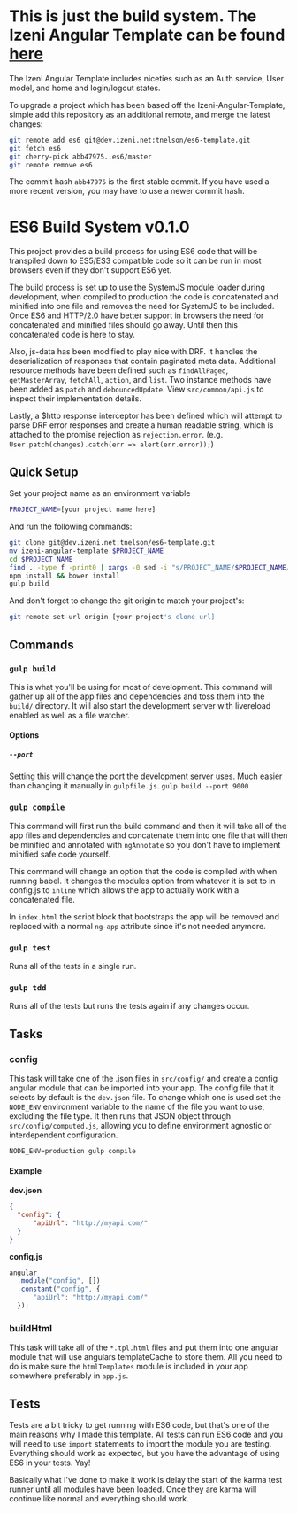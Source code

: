 # This is just the build system. The Izeni Angular Template can be found [here](https://dev.izeni.net/izeni/izeni-angular-template)

The Izeni Angular Template includes niceties such as an Auth service, User model, and home and login/logout states.

To upgrade a project which has been based off the Izeni-Angular-Template, simple add this repository as an additional remote, and merge the latest changes:
```bash
git remote add es6 git@dev.izeni.net:tnelson/es6-template.git
git fetch es6
git cherry-pick abb47975..es6/master
git remote remove es6
```
The commit hash `abb47975` is the first stable commit. If you have used a more recent version, you may have to use a newer commit hash.

# ES6 Build System v0.1.0

This project provides a build process for using ES6 code that will be transpiled down to ES5/ES3 compatible code so it can be run in most browsers even if they don't support ES6 yet.

The build process is set up to use the SystemJS module loader during development, when compiled to production the code is concatenated and minified into one file and removes the need for SystemJS to be included. Once ES6 and HTTP/2.0 have better support in browsers the need for concatenated and minified files should go away. Until then this concatenated code is here to stay.

Also, js-data has been modified to play nice with DRF. It handles the deserialization of responses that contain paginated meta data. Additional resource methods have been defined such as `findAllPaged`, `getMasterArray`, `fetchAll`, `action`, and `list`. Two instance methods have been added as `patch` and `debouncedUpdate`. View `src/common/api.js` to inspect their implementation details.

Lastly, a $http response interceptor has been defined which will attempt to parse DRF error responses and create a human readable string, which is attached to the promise rejection as `rejection.error`.
(e.g. `User.patch(changes).catch(err => alert(err.error));`)

## Quick Setup
Set your project name as an environment variable
```bash
PROJECT_NAME=[your project name here]
```
And run the following commands:
```bash
git clone git@dev.izeni.net:tnelson/es6-template.git
mv izeni-angular-template $PROJECT_NAME
cd $PROJECT_NAME
find . -type f -print0 | xargs -0 sed -i "s/PROJECT_NAME/$PROJECT_NAME/g"
npm install && bower install
gulp build
```
And don't forget to change the git origin to match your project's:
```bash
git remote set-url origin [your project's clone url]
```

## Commands

### `gulp build`
This is what you'll be using for most of development.
This command will gather up all of the app files and dependencies and toss them into the `build/` directory. It will also start the development server with livereload enabled as well as a file watcher.

#### Options

##### `--port`
Setting this will change the port the development server uses. Much easier than changing it manually in `gulpfile.js`.
`gulp build --port 9000`

### `gulp compile`
This command will first run the build command and then it will take all of the app files and dependencies and concatenate them into one file that will then be minified and annotated with `ngAnnotate` so you don't have to implement minified safe code yourself.

This command will change an option that the code is compiled with when running babel. It changes the modules option from whatever it is set to in config.js to `inline` which allows the app to actually work with a concatenated file.

In `index.html` the script block that bootstraps the app will be removed and replaced with a normal `ng-app` attribute since it's not needed anymore.

### `gulp test`
Runs all of the tests in a single run.

### `gulp tdd`
Runs all of the tests but runs the tests again if any changes occur.

## Tasks

### config
This task will take one of the .json files in `src/config/` and create a config angular module that can be imported into your app. The config file that it selects by default is the `dev.json` file. To change which one is used set the `NODE_ENV` environment variable to the name of the file you want to use, excluding the file type. It then runs that JSON object through `src/config/computed.js`, allowing you to define environment agnostic or interdependent configuration.

`NODE_ENV=production gulp compile`

#### Example
**dev.json**

```json
{
  "config": {
      "apiUrl": "http://myapi.com/"
  }
}
```

**config.js**

```javascript
angular
  .module("config", [])
  .constant("config", {
      "apiUrl": "http://myapi.com/"
  });
```

### buildHtml
This task will take all of the `*.tpl.html` files and put them into one angular module that will use angulars templateCache to store them. All you need to do is make sure the `htmlTemplates` module is included in your app somewhere preferably in `app.js`.

## Tests
Tests are a bit tricky to get running with ES6 code, but that's one of the main reasons why I made this template. All tests can run ES6 code and you will need to use `import` statements to import the module you are testing. Everything should work as expected, but you have the advantage of using ES6 in your tests. Yay!

Basically what I've done to make it work is delay the start of the karma test runner until all modules have been loaded. Once they are karma will continue like normal and everything should work.
